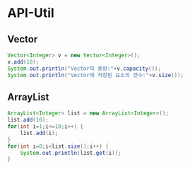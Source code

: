 # API-Util

## Vector

```java
Vector<Integer> v = new Vector<Integer>();
v.add(10);
System.out.println("Vector의 용량:"+v.capacity());
System.out.println("Vector에 저장된 요소의 갯수:"+v.size());
```

## ArrayList

```java
ArrayList<Integer> list = new ArrayList<Integer>();
list.add(10);
for(int i=1;i<=10;i++) {
    list.add(i);
}
for(int i=0;i<list.size();i++) {
    System.out.println(list.get(i));
}
```

